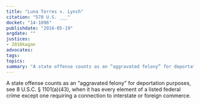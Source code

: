 ```yaml
---
title: "Luna Torres v. Lynch"
citation: "578 U.S. ___"
docket: "14-1096"
publishdate: "2016-05-19"
argdate: ""
justices:
- 2010kagan
advocates:
tags:
topics:
summary: "A state offense counts as an “aggravated felony” for deportation purposes, see 8 U.S.C. § 1101(a)(43), when it has every element of a listed federal crime except one requiring a connection to interstate or foreign commerce."
---
```

A state offense counts as an “aggravated felony” for deportation purposes, see 8 U.S.C. § 1101(a)(43), when it has every element of a listed federal crime except one requiring a connection to interstate or foreign commerce.

